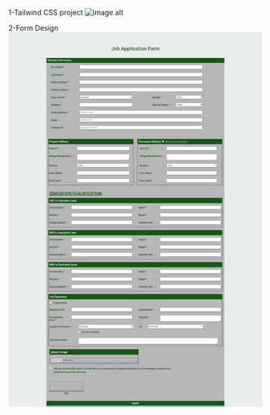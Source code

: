 1-Tailwind CSS project
![image alt](https://github.com/farhanaiubat95/Web-Design-Projects/blob/fb0595b3c858d29ad8fe7c762b9e370563705188/1.Tailwind%20CSS%20Project/src/web-img.png)


2-Form Design
![image alt](https://github.com/farhanaiubat95/Web-Design-Projects/blob/67d8f19192f04fcbe77abcc59a333e86894ffec9/2.Form%20Design%20Project/Form-image.png)


